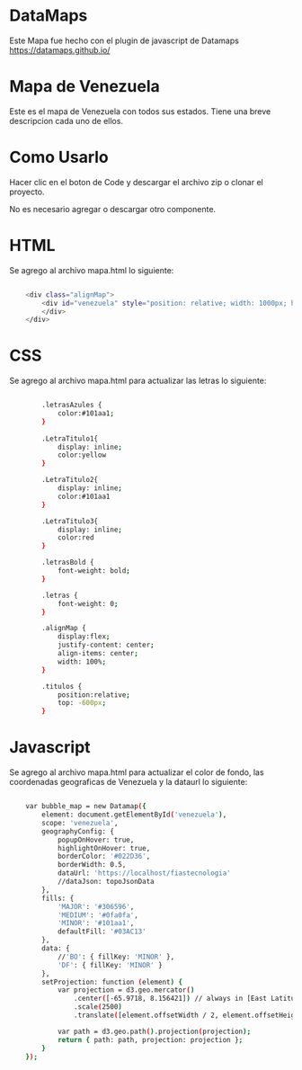 # DataMaps

Este Mapa fue hecho con  el plugin de javascript de Datamaps
https://datamaps.github.io/


# Mapa de Venezuela

Este es el mapa de Venezuela con todos sus estados. Tiene una breve descripcion cada uno de ellos.


# Como Usarlo

Hacer clic en el boton de Code y descargar el archivo zip o clonar el proyecto.

No es necesario agregar o descargar otro componente.


# HTML

Se agrego al archivo mapa.html lo siguiente:


```bash

    <div class="alignMap">
        <div id="venezuela" style="position: relative; width: 1000px; height: 640px; top: 0;">
        </div>
    </div>

```


# CSS

Se agrego al archivo mapa.html para actualizar las letras lo siguiente:


```bash

        .letrasAzules {
            color:#101aa1;
        }
        
        .LetraTitulo1{
            display: inline;
            color:yellow
        }

        .LetraTitulo2{
            display: inline;
            color:#101aa1
        }

        .LetraTitulo3{
            display: inline;
            color:red
        }

        .letrasBold {
            font-weight: bold;
        }

        .letras {
            font-weight: 0;
        }

        .alignMap {
            display:flex;
            justify-content: center; 
            align-items: center;
            width: 100%;
        }

        .titulos {
            position:relative;
            top: -600px;
        }

```


# Javascript

Se agrego al archivo mapa.html para actualizar el color de fondo, las coordenadas geograficas de Venezuela y la dataurl lo siguiente:


```bash

    var bubble_map = new Datamap({
        element: document.getElementById('venezuela'),
        scope: 'venezuela',
        geographyConfig: {
            popupOnHover: true,
            highlightOnHover: true,
            borderColor: '#022D36',
            borderWidth: 0.5,
            dataUrl: 'https://localhost/fiastecnologia'
            //dataJson: topoJsonData
        },
        fills: {
            'MAJOR': '#306596',
            'MEDIUM': '#0fa0fa',
            'MINOR': '#101aa1',
            defaultFill: '#03AC13'
        },
        data: {
            //'BO': { fillKey: 'MINOR' },
            'DF': { fillKey: 'MINOR' }
        },
        setProjection: function (element) {
            var projection = d3.geo.mercator()
                .center([-65.9718, 8.156421]) // always in [East Latitude, North Longitude]
                .scale(2500)
                .translate([element.offsetWidth / 2, element.offsetHeight / 2]);

            var path = d3.geo.path().projection(projection);
            return { path: path, projection: projection };
        }
    });


```




